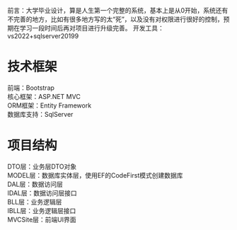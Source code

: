 前言：大学毕业设计，算是人生第一个完整的系统，基本上是从0开始，系统还有不完善的地方，比如有很多地方写的太“死”，以及没有对权限进行很好的控制，预期在学习一段时间后再对项目进行升级完善。
开发工具：vs2022+sqlserver20199

# 技术框架
前端：Bootstrap  
核心框架：ASP.NET  MVC  
ORM框架：Entity Framework  
数据库支持：SqlServer  

# 项目结构
DTO层：业务层DTO对象  
MODEL层：数据库实体层，使用EF的CodeFirst模式创建数据库  
DAL层：数据访问层  
IDAL层：数据访问层接口  
BLL层：业务逻辑层  
IBLL层：业务逻辑层接口  
MVCSite层：前端UI界面
